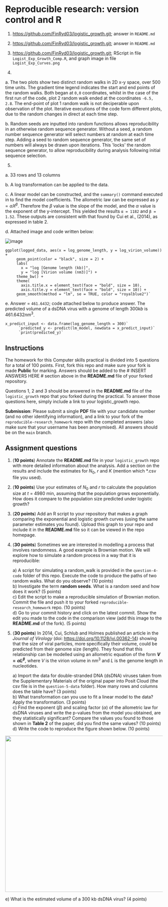 # Reproducible research: version control and R

1. https://github.com/FinRyd03/logistic_growth.git; answer in `README.md`

2. https://github.com/FinRyd03/logistic_growth.git; answer in `README.md`

3. https://github.com/FinRyd03/logistic_growth.git; RScript in file `Logist_Exp_Growth_Comp.R`, and graph image in file `Logist_Exp_Curves.png`

4.

a. The two plots show two distinct random walks in 2D x-y space, over 500 time units. The gradient time legend indicates the start and end points of the random walks. Both began at `0,0` coordinates, whilst in the case of the first run of the code, plot 2 random walk ended at the coordinates `-6.5, 2.8`. The end-point of plot 1 random walk is not deciperable upon observation of the plot. Iterative executions of the code form different plots, due to the random changes in direct at each time step.

b. Random seeds are inputted into random functions allows reproducibility in an otherwise random sequence generator. Without a seed, a random number sequence generator will select numbers at random at each time step. Adding a seed to random sequence generator, the same set of numbers will always be drawn upon iterations. This 'locks' the random sequence generator, to allow reproducibility during analysis following initial sequence selection. 


5. 

a. 33 rows and 13 columns

b. A log transformation can be applied to the data. 

c. A linear model can be constructed, and the `summary()` command executed in to find the model coefficients. The allometric law can be expressed as $y = {\alpha}X^{\beta}$. Therefore the $\beta$ value is the slope of the model, and the ${\alpha}$ value is the exponent of the y-intercept. This yielded the results `α = 1182` and `β = 1.52`. These outputs are consistent with that found by Cui et al., (2014), as expressed in table 2. 

d.  Attached image and code written below: 

![image](https://github.com/user-attachments/assets/40f25a7e-68f5-429b-aa8d-df274505af60)

```
ggplot(logged_data, aes(x = log_genome_length, y = log_virion_volume)) + 
     geom_point(color = "black", size = 2) +  
     labs(
       x = "log [Genome length (kb)]", 
       y = "log [Virion volume (nm3)]") +
     theme_bw() +
     theme(
       axis.title.x = element_text(face = "bold", size = 10),
       axis.title.y = element_text(face = "bold", size = 10)) +
     geom_smooth(method = "lm", se = TRUE, color = "royalblue2")`
```

e. Answer = `461.6432`; code attached below to produce answer. The predicted volume of a dsDNA virus with a genome of length $300kb$ is $461.6432nm^3$. 
```
x_predict_input <- data.frame(log_genome_length = 300)`
      `predicted_y <- predict(lm_model, newdata = x_predict_input)`
      `print(predicted_y)` 
```



## Instructions

The homework for this Computer skills practical is divided into 5 questions for a total of 100 points. First, fork this repo and make sure your fork is made **Public** for marking. Answers should be added to the # INSERT ANSWERS HERE # section above in the **README.md** file of your forked repository.

Questions 1, 2 and 3 should be answered in the **README.md** file of the `logistic_growth` repo that you forked during the practical. To answer those questions here, simply include a link to your logistic_growth repo.

**Submission**: Please submit a single **PDF** file with your candidate number (and no other identifying information), and a link to your fork of the `reproducible-research_homework` repo with the completed answers (also make sure that your username has been anonymised). All answers should be on the `main` branch.

## Assignment questions 

1) (**10 points**) Annotate the **README.md** file in your `logistic_growth` repo with more detailed information about the analysis. Add a section on the results and include the estimates for $N_0$, $r$ and $K$ (mention which *.csv file you used).
   
2) (**10 points**) Use your estimates of $N_0$ and $r$ to calculate the population size at $t$ = 4980 min, assuming that the population grows exponentially. How does it compare to the population size predicted under logistic growth? 

3) (**20 points**) Add an R script to your repository that makes a graph comparing the exponential and logistic growth curves (using the same parameter estimates you found). Upload this graph to your repo and include it in the **README.md** file so it can be viewed in the repo homepage.
   
4) (**30 points**) Sometimes we are interested in modelling a process that involves randomness. A good example is Brownian motion. We will explore how to simulate a random process in a way that it is reproducible:

   a) A script for simulating a random_walk is provided in the `question-4-code` folder of this repo. Execute the code to produce the paths of two random walks. What do you observe? (10 points) \
   b) Investigate the term **random seeds**. What is a random seed and how does it work? (5 points) \
   c) Edit the script to make a reproducible simulation of Brownian motion. Commit the file and push it to your forked `reproducible-research_homework` repo. (10 points) \
   d) Go to your commit history and click on the latest commit. Show the edit you made to the code in the comparison view (add this image to the **README.md** of the fork). (5 points) 

5) (**30 points**) In 2014, Cui, Schlub and Holmes published an article in the *Journal of Virology* (doi: https://doi.org/10.1128/jvi.00362-14) showing that the size of viral particles, more specifically their volume, could be predicted from their genome size (length). They found that this relationship can be modelled using an allometric equation of the form **$`V = \alpha L^{\beta}`$**, where $`V`$ is the virion volume in nm<sup>3</sup> and $`L`$ is the genome length in nucleotides.

   a) Import the data for double-stranded DNA (dsDNA) viruses taken from the Supplementary Materials of the original paper into Posit Cloud (the csv file is in the `question-5-data` folder). How many rows and columns does the table have? (3 points)\
   b) What transformation can you use to fit a linear model to the data? Apply the transformation. (3 points) \
   c) Find the exponent ($\beta$) and scaling factor ($\alpha$) of the allometric law for dsDNA viruses and write the p-values from the model you obtained, are they statistically significant? Compare the values you found to those shown in **Table 2** of the paper, did you find the same values? (10 points) \
   d) Write the code to reproduce the figure shown below. (10 points) 

  <p align="center">
     <img src="https://github.com/josegabrielnb/reproducible-research_homework/blob/main/question-5-data/allometric_scaling.png" width="600" height="500">
  </p>

  e) What is the estimated volume of a 300 kb dsDNA virus? (4 points) 
